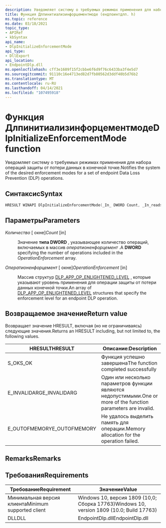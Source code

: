 ```yaml
---
description: Уведомляет систему о требуемых режимах применения для набора операций защиты от потери данных в конечной точке.
title: Функция Длпинитиализинфорцементмоде (ендпоинтдлп. h)
ms.topic: reference
ms.date: 03/18/2021
topic_type:
- APIRef
- kbSyntax
api_name:
- DlpInitializeEnforcementMode
api_type:
- DllExport
api_location:
- EndpointDlp.dll
ms.openlocfilehash: cff3e1609f15f2cbbe6f6d9f76c6433ba3f4e5d7
ms.sourcegitcommit: 91110c16e4713ed82d7fb80562d3ddf40b5d76b2
ms.translationtype: MT
ms.contentlocale: ru-RU
ms.lasthandoff: 04/14/2021
ms.locfileid: "107495918"
---
```

# <a name="dlpinitializeenforcementmode-function"></a><span data-ttu-id="c22ef-103">Функция Длпинитиализинфорцементмоде</span><span class="sxs-lookup"><span data-stu-id="c22ef-103">DlpInitializeEnforcementMode function</span></span>

<span data-ttu-id="c22ef-104">Уведомляет систему о требуемых режимах применения для набора операций защиты от потери данных в конечной точке.</span><span class="sxs-lookup"><span data-stu-id="c22ef-104">Notifies the system of the desired enforcement modes for a set of endpoint Data Loss Prevention (DLP) operations.</span></span>

## <a name="syntax"></a><span data-ttu-id="c22ef-105">Синтаксис</span><span class="sxs-lookup"><span data-stu-id="c22ef-105">Syntax</span></span>


```C++
HRESULT WINAPI DlpInitializeEnforcementMode(_In_ DWORD Count, _In_reads_(Count) PDLP_APP_OP_ENLIGHTENED_LEVEL OperationEnforcement);
```



## <a name="parameters"></a><span data-ttu-id="c22ef-106">Параметры</span><span class="sxs-lookup"><span data-stu-id="c22ef-106">Parameters</span></span>

<dl> <dt>

<span data-ttu-id="c22ef-107">*Количество* \[ окне\]</span><span class="sxs-lookup"><span data-stu-id="c22ef-107">*Count* \[in\]</span></span>
</dt> <dd>

<span data-ttu-id="c22ef-108">Значение **типа DWORD** , указывающее количество операций, включаемых в массив *оператионенфорцемент* .</span><span class="sxs-lookup"><span data-stu-id="c22ef-108">A **DWORD** specifying the number of operations included in the *OperationEnforcement* array.</span></span>

</dd> </dl>

<dl> <dt>

<span data-ttu-id="c22ef-109">*Оператионенфорцемент* \[ окне\]</span><span class="sxs-lookup"><span data-stu-id="c22ef-109">*OperationEnforcement* \[in\]</span></span>
</dt> <dd>

<span data-ttu-id="c22ef-110">Массив структур [DLP_APP_OP_ENLIGHTENED_LEVEL](endpointdlp-dlp_app_op_enlightened_level.md) , которые указывают уровень применения для операции защиты от потери данных конечной точки.</span><span class="sxs-lookup"><span data-stu-id="c22ef-110">An array of [DLP_APP_OP_ENLIGHTENED_LEVEL](endpointdlp-dlp_app_op_enlightened_level.md) structures that specify the enforcement level for an endpoint DLP operation.</span></span>

</dd> </dl>


## <a name="return-value"></a><span data-ttu-id="c22ef-111">Возвращаемое значение</span><span class="sxs-lookup"><span data-stu-id="c22ef-111">Return value</span></span>

<span data-ttu-id="c22ef-112">Возвращает значение HRESULT, включая (но не ограничиваясь) следующие значения.</span><span class="sxs-lookup"><span data-stu-id="c22ef-112">Returns an HRESULT including, but not limited to, the following values.</span></span>

| <span data-ttu-id="c22ef-113">HRESULT</span><span class="sxs-lookup"><span data-stu-id="c22ef-113">HRESULT</span></span> | <span data-ttu-id="c22ef-114">Описание:</span><span class="sxs-lookup"><span data-stu-id="c22ef-114">Description</span></span> |
|---------|-------------|
| <span data-ttu-id="c22ef-115">S_OK</span><span class="sxs-lookup"><span data-stu-id="c22ef-115">S_OK</span></span> | <span data-ttu-id="c22ef-116">Функция успешно завершена</span><span class="sxs-lookup"><span data-stu-id="c22ef-116">The function completed successfully</span></span> |
| <span data-ttu-id="c22ef-117">E_INVALIDARG</span><span class="sxs-lookup"><span data-stu-id="c22ef-117">E_INVALIDARG</span></span> | <span data-ttu-id="c22ef-118">Один или несколько параметров функции являются недопустимыми.</span><span class="sxs-lookup"><span data-stu-id="c22ef-118">One or more of the function parameters are invalid.</span></span> |
| <span data-ttu-id="c22ef-119">E_OUTOFMEMORY</span><span class="sxs-lookup"><span data-stu-id="c22ef-119">E_OUTOFMEMORY</span></span> | <span data-ttu-id="c22ef-120">Не удалось выделить память для операции.</span><span class="sxs-lookup"><span data-stu-id="c22ef-120">Memory allocation for the operation failed.</span></span> |



## <a name="remarks"></a><span data-ttu-id="c22ef-121">Remarks</span><span class="sxs-lookup"><span data-stu-id="c22ef-121">Remarks</span></span>


## <a name="requirements"></a><span data-ttu-id="c22ef-122">Требования</span><span class="sxs-lookup"><span data-stu-id="c22ef-122">Requirements</span></span>



| <span data-ttu-id="c22ef-123">Требование</span><span class="sxs-lookup"><span data-stu-id="c22ef-123">Requirement</span></span>          |    <span data-ttu-id="c22ef-124">Значение</span><span class="sxs-lookup"><span data-stu-id="c22ef-124">Value</span></span>                   |
|-------------------------------------|-----------------------------------------------------------------------------------------|
| <span data-ttu-id="c22ef-125">Минимальная версия клиента</span><span class="sxs-lookup"><span data-stu-id="c22ef-125">Minimum supported client</span></span><br/> | <span data-ttu-id="c22ef-126">Windows 10, версия 1809 (10,0; Сборка 17763)</span><span class="sxs-lookup"><span data-stu-id="c22ef-126">Windows 10, version 1809 (10.0; Build 17763)</span></span>           |
| <span data-ttu-id="c22ef-127">DLL</span><span class="sxs-lookup"><span data-stu-id="c22ef-127">DLL</span></span><br/>                      | <span data-ttu-id="c22ef-128">EndpointDlp.dll</span><span class="sxs-lookup"><span data-stu-id="c22ef-128">EndpointDlp.dll</span></span> |